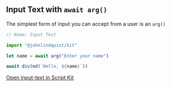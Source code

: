 <meta url="https://github.com/johnlindquist/kit/discussions/819">
<meta id="D_kwDOEu7MBc4AP-jk">
<meta sectionId="1">
<meta title="Receive Text Input">
<meta section="Essentials">
<meta i="1">    
<meta path="docs/receive-text-input">

## Input Text with `await arg()`

The simplest form of input you can accept from a user is an `arg()`

```js
// Name: Input Text

import "@johnlindquist/kit"

let name = await arg("Enter your name")

await div(md(`Hello, ${name}`))
```

[Open input-text in Script Kit](https://scriptkit.com/api/new?name=input-text&url=https://gist.githubusercontent.com/johnlindquist/af8883b05ae34055fff79ec8556e007d/raw/bb5d116f831d3124081867e83710a07e39bf41cd/input-text.js")
